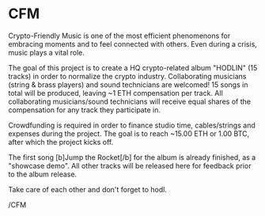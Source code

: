 # CFM
Crypto-Friendly Music
is one of the most efficient phenomenons for embracing moments and to feel connected with others.
Even during a crisis, music plays a vital role. 

The goal of this project is to create a HQ crypto-related album "HODLIN" (15 tracks) in order to normalize the crypto industry.
Collaborating musicians (string & brass players) and sound technicians are welcomed!
15 songs in total will be produced, leaving ~1 ETH compensation per track.
All collaborating musicians/sound technicians will receive equal shares of the compensation for any track they participate in.

Crowdfunding is required in order to finance studio time, cables/strings and expenses during the project.
The goal is to reach ~15.00 ETH or 1.00 BTC, after which the project kicks off.

The first song [b]Jump the Rocket[/b] for the album is already finished, as a "showcase demo".
All other tracks will be released here for feedback prior to the album release.

Take care of each other and don't forget to hodl.

/CFM
